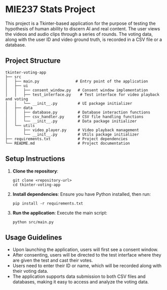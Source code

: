 # MIE237 Stats Project

This project is a Tkinter-based application for the purpose of testing the hypothesis of human ability to discern AI and real content. The user views the videos and audio clips through a series of rounds. The voting data, along with the user ID and video ground truth, is recorded in a CSV file or a database. 

## Project Structure

```
tkinter-voting-app
├── src
│   ├── main.py                # Entry point of the application
│   ├── ui
│   │   ├── consent_window.py   # Consent window implementation
│   │   ├── test_interface.py    # Test interface for video playback and voting
│   │   └── __init__.py         # UI package initializer
│   ├── data
│   │   ├── database.py         # Database interaction functions
│   │   ├── csv_handler.py      # CSV file handling functions
│   │   └── __init__.py         # Data package initializer
│   └── utils
│       ├── video_player.py     # Video playback management
│       └── __init__.py         # Utils package initializer
├── requirements.txt            # Project dependencies
└── README.md                   # Project documentation
```

## Setup Instructions

1. **Clone the repository**:
   ```
   git clone <repository-url>
   cd tkinter-voting-app
   ```

2. **Install dependencies**:
   Ensure you have Python installed, then run:
   ```
   pip install -r requirements.txt
   ```

3. **Run the application**:
   Execute the main script:
   ```
   python src/main.py
   ```

## Usage Guidelines

- Upon launching the application, users will first see a consent window.
- After consenting, users will be directed to the test interface where they are given the test and cast their votes.
- Users need to enter their ID or name, which will be recorded along with their voting data.
- The application supports data submission to both CSV files and databases, making it easy to access and analyze the voting data.
